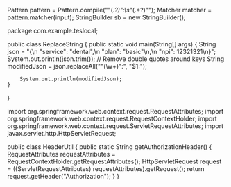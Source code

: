 Pattern pattern = Pattern.compile("\"(.*?)\":\\s*\"(.*?)\"");
Matcher matcher = pattern.matcher(input);
StringBuilder sb = new StringBuilder();

package com.example.teslocal;

public class ReplaceString {
public static void main(String[] args) {
String json = "{\n  \"service\": \"dental\",\n  \"plan\": \"basic\"\n,\n  \"npi\": 12321321\n}";
System.out.println(json.trim());
// Remove double quotes around keys
String modifiedJson = json.replaceAll("\"(\\w+)\":", "$1:");

        System.out.println(modifiedJson);
    }
}

import org.springframework.web.context.request.RequestAttributes;
import org.springframework.web.context.request.RequestContextHolder;
import org.springframework.web.context.request.ServletRequestAttributes;
import javax.servlet.http.HttpServletRequest;

public class HeaderUtil {
public static String getAuthorizationHeader() {
RequestAttributes requestAttributes = RequestContextHolder.getRequestAttributes();
HttpServletRequest request = ((ServletRequestAttributes) requestAttributes).getRequest();
return request.getHeader("Authorization");
}
}